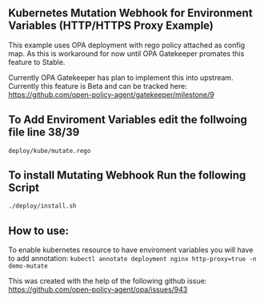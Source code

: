 ## Kubernetes Mutation Webhook for Environment Variables (HTTP/HTTPS Proxy Example)

This example uses OPA deployment with rego policy attached as config map. As this is workaround for now until OPA Gatekeeper promates this feature to Stable.

Currently OPA Gatekeeper has plan to implement this into upstream. Currently this feature is Beta and can be tracked here:
https://github.com/open-policy-agent/gatekeeper/milestone/9

## To Add Enviroment Variables edit the follwoing file line 38/39
`deploy/kube/mutate.rego`

## To install Mutating Webhook Run the following Script
`./deploy/install.sh`

## How to use:
To enable kubernetes resource to have enviroment variables you will have to add annotation:
`kubectl annotate deployment nginx http-proxy=true -n demo-mutate`



This was created with the help of the following github issue:
https://github.com/open-policy-agent/opa/issues/943

